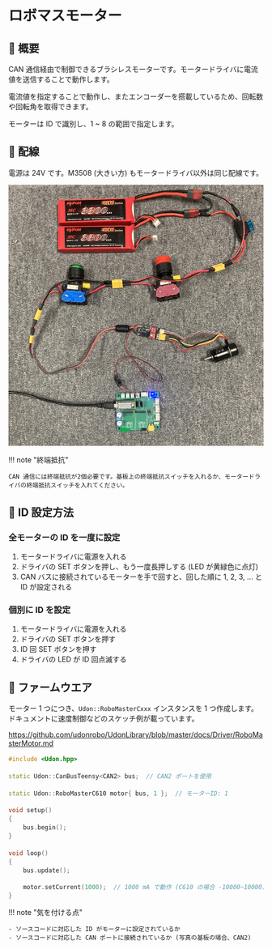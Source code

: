 # ロボマスモーター

## 🌟 概要

CAN 通信経由で制御できるブラシレスモーターです。モータードライバに電流値を送信することで動作します。

電流値を指定することで動作し、またエンコーダーを搭載しているため、回転数や回転角を取得できます。

モーターは ID で識別し、1 ~ 8 の範囲で指定します。

## 🌟 配線

電源は 24V です。M3508 (大きい方) もモータードライバ以外は同じ配線です。

![alt text](wire.jpg)

!!! note "終端抵抗"

    CAN 通信には終端抵抗が2個必要です。基板上の終端抵抗スイッチを入れるか、モータードライバの終端抵抗スイッチを入れてください。

## 🌟 ID 設定方法

### 全モーターの ID を一度に設定

1. モータードライバに電源を入れる
2. ドライバの SET ボタンを押し、もう一度長押しする (LED が黄緑色に点灯)
3. CAN バスに接続されているモーターを手で回すと、回した順に 1, 2, 3, ... と ID が設定される

### 個別に ID を設定

1. モータードライバに電源を入れる
2. ドライバの SET ボタンを押す
3. ID 回 SET ボタンを押す
4. ドライバの LED が ID 回点滅する

## 🌟 ファームウエア

モーター 1 つにつき、`Udon::RoboMasterCxxx` インスタンスを 1 つ作成します。ドキュメントに速度制御などのスケッチ例が載っています。

<https://github.com/udonrobo/UdonLibrary/blob/master/docs/Driver/RoboMasterMotor.md>

```cpp title="C610 ドライバ & Teensy4.0 で電流制御する例"
#include <Udon.hpp>

static Udon::CanBusTeensy<CAN2> bus;  // CAN2 ポートを使用

static Udon::RoboMasterC610 motor{ bus, 1 };  // モーターID: 1

void setup()
{
    bus.begin();
}

void loop()
{
    bus.update();

    motor.setCurrent(1000);  // 1000 mA で動作 (C610 の場合 -10000~10000)
}
```

!!! note "気を付ける点"

    - ソースコードに対応した ID がモーターに設定されているか
    - ソースコードに対応した CAN ポートに接続されているか (写真の基板の場合、CAN2)
